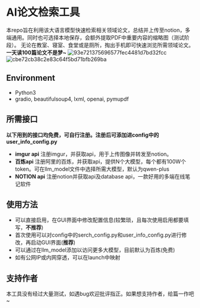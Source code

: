 # AI论文检索工具
本repo旨在利用该大语言模型快速检索相关领域论文，总结并上传至notion，多端通用。同时也可选择本地保存，会额外提取PDF中重要内容的缩略图（测试阶段）。
无论在教室、寝室、食堂或是厕所，掏出手机即可快速浏览所需领域论文。
**一天读100篇论文不是梦~**
![93e721375696577fec4481d7bd32fcc](https://github.com/user-attachments/assets/60e2a88f-667e-4d7d-84d4-64444d314598)
![cbe72cb38c2e83c64f5bd71bfb269ba](https://github.com/user-attachments/assets/f2672f07-2eae-49c7-997a-8499a68db6bc)


## Environment
* Python3
* gradio, beautifulsoup4, lxml, openai, pymupdf

## 所需接口
**以下用到的接口均免费，可自行注册。注册后可添加进config中的user_info_config.py**
* **imgur api** 注册imgur，并获取api，用于上传图像并转发至notion。
* **百炼api** 注册阿里的百炼，并获取api，提供N个大模型，每个都有100W个token。可在llm_model文件中选择所需大模型，默认为qwen-plus
* **NOTION api** 注册notion并获取api及database api，一款好用的多端在线笔记软件

## 使用方法
* 可以直接启用，在GUI界面中修改配置信息(较繁琐，且每次使用启用都要填写，**不推荐**)
* 首次使用可以对config中的serch_config.py和user_info_config.py进行修改，再启动GUI界面(**推荐**)
* 可以通过在llm_model添加以访问更多大模型，目前默认为百炼(免费)
* 如有公网IP或内网穿透，可以在launch中映射

## 支持作者
本工具没有经过大量测试，如遇bug欢迎批评指正。如果想支持作者，给篇一作吧~
